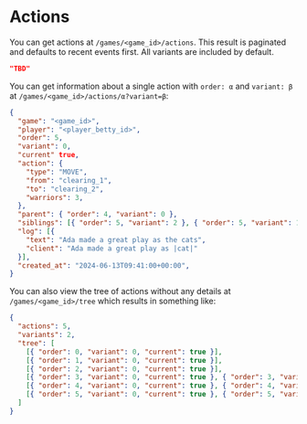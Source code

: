 # Actions

You can get actions at `/games/<game_id>/actions`. This result is paginated and
defaults to recent events first. All variants are included by default.

``` json
"TBD"
```

You can get information about a single action with `order: α` and `variant: β`
at `/games/<game_id>/actions/α?variant=β`:

``` json
{
  "game": "<game_id>",
  "player": "<player_betty_id>",
  "order": 5,
  "variant": 0,
  "current" true,
  "action": {
    "type": "MOVE",
    "from": "clearing_1",
    "to": "clearing_2",
    "warriors": 3,
  },
  "parent": { "order": 4, "variant": 0 },
  "siblings": [{ "order": 5, "variant": 2 }, { "order": 5, "variant": 1 }],
  "log": [{
    "text": "Ada made a great play as the cats",
    "client": "Ada made a great play as |cat|"
  }],
  "created_at": "2024-06-13T09:41:00+00:00",
}
```

You can also view the tree of actions without any details at
`/games/<game_id>/tree` which results in something like:

``` json
{
  "actions": 5,
  "variants": 2,
  "tree": [
    [{ "order": 0, "variant": 0, "current": true }],
    [{ "order": 1, "variant": 0, "current": true }],
    [{ "order": 2, "variant": 0, "current": true }],
    [{ "order": 3, "variant": 0, "current": true }, { "order": 3, "variant": 2 }],
    [{ "order": 4, "variant": 0, "current": true }, { "order": 4, "variant": 2 }],
    [{ "order": 5, "variant": 0, "current": true }, { "order": 5, "variant": 2 }, { "order": 5, "variant": 1 }],
  ]
}
```

